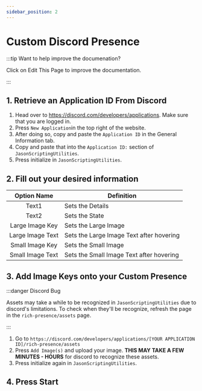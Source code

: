 ```yaml
---
sidebar_position: 2
---
```


# Custom Discord Presence
:::tip Want to help improve the documenation?

Click on Edit This Page to improve the documentation.

:::

## 1. Retrieve an Application ID From Discord

1. Head over to https://discord.com/developers/applications. Make sure that you are logged in.
2. Press `New Application`in the top right of the website.
3. After doing so, copy and paste the `Application ID` in the General Information tab.
4. Copy and paste that into the `Application ID:` section of `JasonScriptingUtilities`.
5. Press initialize in `JasonScriptingUtilities`.

## 2. Fill out your desired information

|    Option Name   | Definition                               |
|:----------------:|------------------------------------------|
|       Text1      | Sets the Details                         |
|       Text2      | Sets the State                           |
| Large Image Key  | Sets the Large Image                     |
| Large Image Text | Sets the Large Image Text after hovering |
| Small Image Key  | Sets the Small Image                     |
| Small Image Text | Sets the Small Image Text after hovering |

## 3. Add Image Keys onto your Custom Presence
:::danger Discord Bug

Assets may take a while to be recognized in `JasonScriptingUtilities` due to discord's limitations. To check when they'll be recognize, refresh the page in the `rich-presence/assets` page.

:::
1. Go to `https://discord.com/developers/applications/[YOUR APPLICATION ID]/rich-presence/assets`
2. Press `Add Image(s)` and upload your image. **THIS MAY TAKE A FEW MINUTES - HOURS** for discord to recognize these assets.
3. Press initialize again in `JasonScriptingUtilities`.

## 4. Press Start